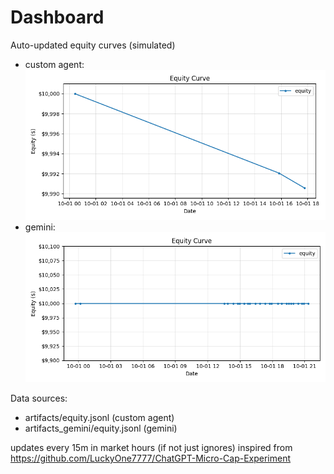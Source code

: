 # Dashboard

Auto-updated equity curves (simulated)

- custom agent: ![Equity Curve](artifacts/equity.png?v=5b0e0f5)
- gemini: ![Equity Curve (Gemini)](artifacts_gemini/equity.png?v=5b0e0f5)

Data sources:
- artifacts/equity.jsonl (custom agent)
- artifacts_gemini/equity.jsonl (gemini)

updates every 15m in market hours (if not just ignores)
inspired from https://github.com/LuckyOne7777/ChatGPT-Micro-Cap-Experiment